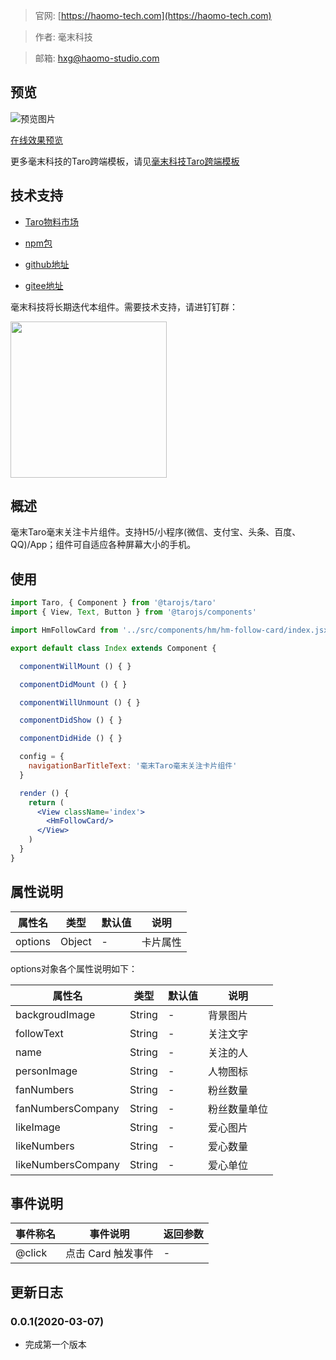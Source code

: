 > 官网: [https://haomo-tech.com](https://haomo-tech.com)

> 作者: 毫末科技

> 邮箱: hxg@haomo-studio.com

## 预览

![预览图片](http://downloads.haomo-tech.com/taro/hm-follow-card.png)

[在线效果预览](http://template.taro.haomo-tech.com/#/pages/test-component/hm-follow-card)

更多毫末科技的Taro跨端模板，请见[毫末科技Taro跨端模板](https://haomo-tech.com/sale.html)

## 技术支持

* [Taro物料市场](https://taro-ext.jd.com/plugin/view/)

* [npm包](https://www.npmjs.com/package/hm-taro-follow-card)

* [github地址](https://github.com/haomo-studio/hm-taro-follow-card)

* [gitee地址](https://gitee.com/haomo/hm-taro-follow-card)

毫末科技将长期迭代本组件。需要技术支持，请进钉钉群：

<img width="250" src="http://downloads.haomo-tech.com/毫末Taro组件技术支持.jpg">

## 概述

毫末Taro毫末关注卡片组件。支持H5/小程序(微信、支付宝、头条、百度、QQ)/App；组件可自适应各种屏幕大小的手机。

## 使用

```jsx
import Taro, { Component } from '@tarojs/taro'
import { View, Text, Button } from '@tarojs/components'

import HmFollowCard from '../src/components/hm/hm-follow-card/index.jsx'

export default class Index extends Component {

  componentWillMount () { }

  componentDidMount () { }

  componentWillUnmount () { }

  componentDidShow () { }

  componentDidHide () { }

  config = {
    navigationBarTitleText: '毫末Taro毫末关注卡片组件'
  }

  render () {
    return (
      <View className='index'>
        <HmFollowCard/>
      </View>
    )
  }
}
```

## 属性说明

| 属性名        | 类型     | 默认值 | 说明                                                                       |
|-----------   |---------|--------|----------------------------------------------------------------------------|
| options        | Object  | -      | 卡片属性                                                                   |

options对象各个属性说明如下：

| 属性名        | 类型     | 默认值 | 说明                                                                       |
|-----------   |---------|--------|----------------------------------------------------------------------------|
| backgroudImage        | String  | -      | 背景图片                                                                   |
| followText          | String  | -  | 关注文字                                                     |
| name          | String  | -  | 关注的人                                                     |
| personImage          | String  | -  | 人物图标                                                     |
| fanNumbers          | String  | -  | 粉丝数量                                                    |
| fanNumbersCompany          | String  | -  | 粉丝数量单位                                                     |
| likeImage          | String  | -  | 爱心图片                                                     |
| likeNumbers          | String  | -  | 爱心数量                                                     |
| likeNumbersCompany          | String  | -  | 爱心单位                                                     |

## 事件说明

| 事件称名   | 事件说明           | 返回参数 |
|----------|--------------------|----------|
| @click   | 点击 Card 触发事件 | -        |

## 更新日志

### 0.0.1(2020-03-07)

* 完成第一个版本
